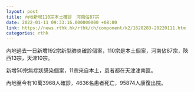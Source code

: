 ```yaml
---
layout: post
title: 內地新增110宗本土確診　河南佔87宗
date: 2022-01-11 09:33:16.000000000 +08:00
link: https://news.rthk.hk/rthk/ch/component/k2/1628283-20220111.htm
categories: rthk
---
```


內地過去一日新增192宗新型肺炎確診個案，110宗是本土個案，河南佔87宗，陝西13宗，天津10宗。

新增50宗無症狀感染個案，11宗來自本土，患者都在天津津南區。

內地至今有10萬3968人確診，4636名患者死亡，95874人康復出院。
